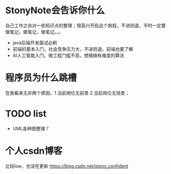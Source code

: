 # StonyNote会告诉你什么
自己工作之余对一些知识点的整理；很高兴开启这个旅程，不进则退，平时一定要做笔记，做笔记，做笔记。。。
- java后端开发面试必刷
- 前端的基本入门，社会竞争压力大，不进则退，前端也要了解
- AI人工智能入门，做工程门槛不高，想搞搞有难度的算法

# 程序员为什么跳槽
  在我看来无非两个原因，1.当前岗位无前景 2.当前岗位无钱景；


# TODO list
- UML各种图整理？

# 个人csdn博客
比较low，也没在更新
https://blog.csdn.net/stony_confident
